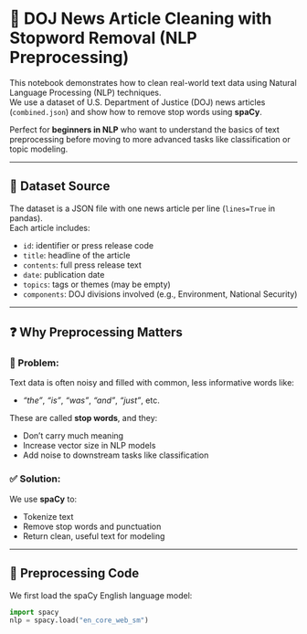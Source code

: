 # 📰 DOJ News Article Cleaning with Stopword Removal (NLP Preprocessing)

This notebook demonstrates how to clean real-world text data using Natural Language Processing (NLP) techniques.  
We use a dataset of U.S. Department of Justice (DOJ) news articles (`combined.json`) and show how to remove stop words using **spaCy**.

Perfect for **beginners in NLP** who want to understand the basics of text preprocessing before moving to more advanced tasks like classification or topic modeling.

---

## 📂 Dataset Source

The dataset is a JSON file with one news article per line (`lines=True` in pandas).  
Each article includes:
- `id`: identifier or press release code
- `title`: headline of the article
- `contents`: full press release text
- `date`: publication date
- `topics`: tags or themes (may be empty)
- `components`: DOJ divisions involved (e.g., Environment, National Security)

---

## ❓ Why Preprocessing Matters

### 🧩 Problem:
Text data is often noisy and filled with common, less informative words like:
- *“the”*, *“is”*, *“was”*, *“and”*, *“just”*, etc.

These are called **stop words**, and they:
- Don’t carry much meaning
- Increase vector size in NLP models
- Add noise to downstream tasks like classification

### ✅ Solution:
We use **spaCy** to:
- Tokenize text
- Remove stop words and punctuation
- Return clean, useful text for modeling

---

## 🔧 Preprocessing Code

We first load the spaCy English language model:

```python
import spacy
nlp = spacy.load("en_core_web_sm")
